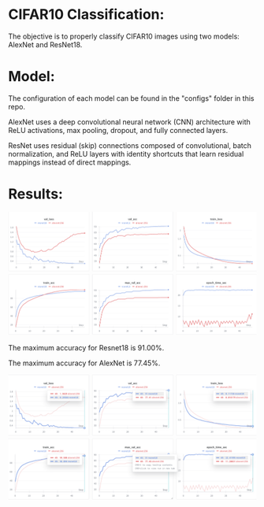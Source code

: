 # CIFAR10 Classification:
The objective is to properly classify CIFAR10 images using two models: AlexNet and ResNet18.

# Model:
The configuration of each model can be found in the "configs" folder in this repo.

AlexNet uses a deep convolutional neural network (CNN) architecture with ReLU activations, max pooling, dropout, and fully connected layers.

ResNet uses residual (skip) connections composed of convolutional, batch normalization, and ReLU layers with identity shortcuts that learn residual mappings instead of direct mappings.

# Results:
<img src="wandb visual.png" alt="Wandb Visualization" width="1000"/>

The maximum accuracy for Resnet18 is 91.00%.

The maximum accuracy for AlexNet is 77.45%.

<img src="wandb visual with details.png" alt="Wandb Visualization" width="1000"/>
